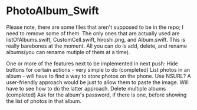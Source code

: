 # PhotoAlbum_Swift
Please note, there are some files that aren't supposed to be in the repo; I need to remove some of them. The only ones that are actually
used are listOfAlbums.swift, CustomCell.swift, hiroshi.png, and Album.swift.
This is really barebones at the moment. All you can do is add, delete, and rename albums(you can rename mutiple of them at a time).

One or more of the features next to be implemented in next push:
Hide buttons for certain actions - very simple to do (completed)
List photos in an album - will have to find a way to store photos on the phone. Use NSURL? A user-friendly approach would be
just to allow them to paste the image. Will have to see how to do the latter approach.
Delete multiple albums (completed)
Ask for the album's password, if there is one, before showing the list of photos in that album.
